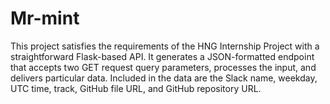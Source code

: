 # Mr-mint
This project satisfies the requirements of the HNG Internship Project with a straightforward Flask-based API. It generates a JSON-formatted endpoint that accepts two GET request query parameters, processes the input, and delivers particular data. Included in the data are the Slack name, weekday, UTC time, track, GitHub file URL, and GitHub repository URL.
